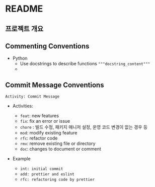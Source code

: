 # README

## 프로젝트 개요


## Commenting Conventions
- Python
  - Use docstrings to describe functions `"""docstring_content"""`
  - 

## Commit Message Conventions

```
Activity: Commit Message
```

- Activities:

  - `feat`: new features
  - `fix`: fix an error or issue
  - `chore` : 빌드 수정, 패키지 매니저 설정, 운영 코드 변경이 없는 경우 등
  - `mod`: modify existing feature
  - `rfc`: refactor code
  - `rmv`: remove existing file or directory
  - `doc`: changes to document or comment

- Example
  - `int: initial commit`
  - `add: prettier and eslint`
  - `rfc: refactoring code by prettier`
